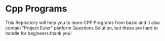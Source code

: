 <h1>Cpp Programs</h1>
<p></p>This Repository will help you to learn CPP Programs from basic and it also contain "Project Euler" platform Questions Solution, but these are hard to handle for begineers.thank you!</p>
